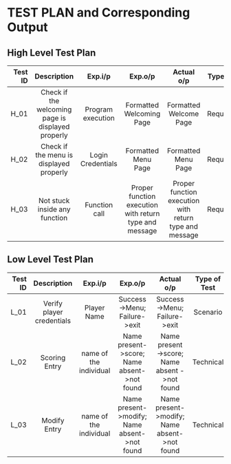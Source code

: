 # TEST PLAN and Corresponding Output
## High Level Test Plan
| Test ID | Description | Exp.i/p | Exp.o/p | Actual o/p | Type of test |
| -------:|:-----------:|:-------:|:-------:|:----------:|:------------:|
| H_01 | Check if the welcoming page is displayed properly | Program execution | Formatted Welcoming Page | Formatted Welcome Page |Requirement |
| H_02 | Check if the menu is displayed properly | Login Credentials | Formatted Menu Page | Formatted Menu Page | Requirement |
| H_03 | Not stuck inside any function | Function call | Proper function execution with return type and message | Proper function execution with return type and message | Requirement |

## Low Level Test Plan
| Test ID | Description | Exp.i/p | Exp.o/p | Actual o/p | Type of Test |
| -------:|:-----------:|:-------:|:-------:|:----------:|:------------:|
| L_01 | Verify player credentials | Player Name | Success->Menu; Failure->exit | Success->Menu; Failure->exit | Scenario |
| L_02 | Scoring Entry | name of the individual | Name present->score; Name absent->not found | Name present ->score; Name absent ->not found | Technical |
| L_03 | Modify Entry | name of the individual | Name present->modify; Name absent->not found | Name present->modify; Name absent->not found | Technical |